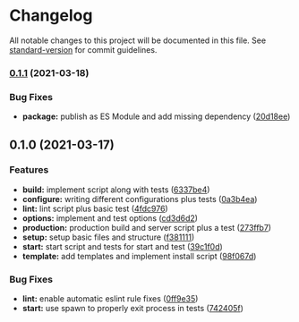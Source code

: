 # Changelog

All notable changes to this project will be documented in this file. See [standard-version](https://github.com/conventional-changelog/standard-version) for commit guidelines.

### [0.1.1](https://github.com/tobua/squak/compare/v0.1.0...v0.1.1) (2021-03-18)


### Bug Fixes

* **package:** publish as ES Module and add missing dependency ([20d18ee](https://github.com/tobua/squak/commit/20d18eeae790fc539dbaea49d20b58011330aa5b))

## 0.1.0 (2021-03-17)


### Features

* **build:** implement script along with tests ([6337be4](https://github.com/tobua/squak/commit/6337be493d7a31d6cc08484523da2c8b8939705b))
* **configure:** writing different configurations plus tests ([0a3b4ea](https://github.com/tobua/squak/commit/0a3b4ea59c99a48086c15a51dd744fa3f1a6696a))
* **lint:** lint script plus basic test ([4fdc976](https://github.com/tobua/squak/commit/4fdc976a00a34aba3bb3becbfe0c33acbe9aafbf))
* **options:** implement and test options ([cd3d6d2](https://github.com/tobua/squak/commit/cd3d6d2b9afba5ac3d581d5d7b307a227fb12664))
* **production:** production build and server script plus a test ([273ffb7](https://github.com/tobua/squak/commit/273ffb76efa74f0157bc2976fc302eb66a80fd07))
* **setup:** setup basic files and structure ([f381111](https://github.com/tobua/squak/commit/f381111c0e4e8799a4135e02b65b403c8fa3cd15))
* **start:** start script and tests for start and test ([39c1f0d](https://github.com/tobua/squak/commit/39c1f0d185574bd4e50cde471d0944d5ef082684))
* **template:** add templates and implement install script ([98f067d](https://github.com/tobua/squak/commit/98f067db31391f0f4d7a3a03747f458545a22cd8))


### Bug Fixes

* **lint:** enable automatic eslint rule fixes ([0ff9e35](https://github.com/tobua/squak/commit/0ff9e351fa481c545dd0b9e79fe616435c021f8f))
* **start:** use spawn to properly exit process in tests ([742405f](https://github.com/tobua/squak/commit/742405f15a2e166162a2f8ba927e388f35d04c1d))
